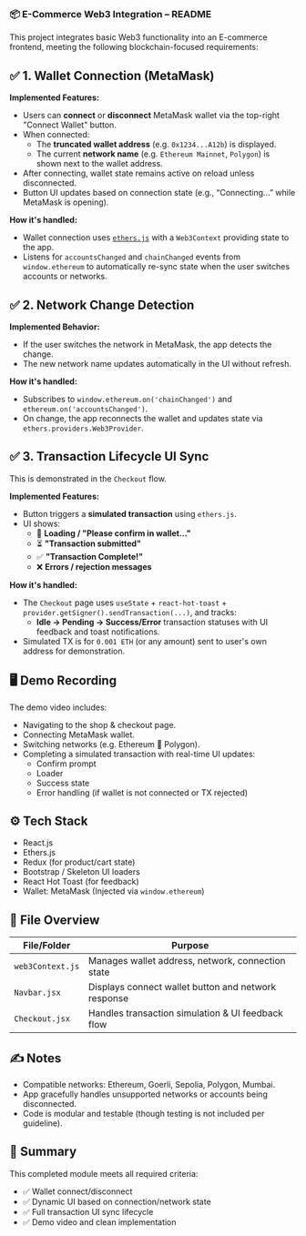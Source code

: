 
### 📦 E-Commerce Web3 Integration – README

This project integrates basic Web3 functionality into an E-commerce frontend, meeting the following blockchain-focused requirements:

## ✅ 1. Wallet Connection (MetaMask)

**Implemented Features:**
- Users can **connect** or **disconnect** MetaMask wallet via the top-right "Connect Wallet" button.
- When connected:
  - The **truncated wallet address** (e.g. `0x1234...A12b`) is displayed.
  - The current **network name** (e.g. `Ethereum Mainnet`, `Polygon`) is shown next to the wallet address.
- After connecting, wallet state remains active on reload unless disconnected.
- Button UI updates based on connection state (e.g., “Connecting...” while MetaMask is opening).

**How it's handled:**
- Wallet connection uses [`ethers.js`](https://docs.ethers.io/) with a `Web3Context` providing state to the app.
- Listens for `accountsChanged` and `chainChanged` events from `window.ethereum` to automatically re-sync state when the user switches accounts or networks.

## ✅ 2. Network Change Detection

**Implemented Behavior:**
- If the user switches the network in MetaMask, the app detects the change.
- The new network name updates automatically in the UI without refresh.

**How it's handled:**
- Subscribes to `window.ethereum.on('chainChanged')` and `ethereum.on('accountsChanged')`.
- On change, the app reconnects the wallet and updates state via `ethers.providers.Web3Provider`.

## ✅ 3. Transaction Lifecycle UI Sync

This is demonstrated in the `Checkout` flow.

**Implemented Features:**
- Button triggers a **simulated transaction** using `ethers.js`.
- UI shows:
  - 🔄 **Loading / "Please confirm in wallet..."**
  - ⏳ **"Transaction submitted"**
  - ✅ **"Transaction Complete!"**
  - ❌ **Errors / rejection messages**

**How it's handled:**
- The `Checkout` page uses `useState` + `react-hot-toast` + `provider.getSigner().sendTransaction(...)`, and tracks:
  - **Idle → Pending → Success/Error** transaction statuses with UI feedback and toast notifications.
- Simulated TX is for `0.001 ETH` (or any amount) sent to user's own address for demonstration.

## 🖥️ Demo Recording

The demo video includes:
- Navigating to the shop & checkout page.
- Connecting MetaMask wallet.
- Switching networks (e.g. Ethereum 🔁 Polygon).
- Completing a simulated transaction with real-time UI updates:
  - Confirm prompt
  - Loader
  - Success state
  - Error handling (if wallet is not connected or TX rejected)

## ⚙️ Tech Stack

- React.js
- Ethers.js
- Redux (for product/cart state)
- Bootstrap / Skeleton UI loaders
- React Hot Toast (for feedback)
- Wallet: MetaMask (Injected via `window.ethereum`)

## 📁 File Overview

| File/Folder           | Purpose                                     |
|-----------------------|---------------------------------------------|
| `web3Context.js`      | Manages wallet address, network, connection state |
| `Navbar.jsx`          | Displays connect wallet button and network response |
| `Checkout.jsx`        | Handles transaction simulation & UI feedback flow |

## ✍️ Notes

- Compatible networks: Ethereum, Goerli, Sepolia, Polygon, Mumbai.
- App gracefully handles unsupported networks or accounts being disconnected.
- Code is modular and testable (though testing is not included per guideline).

## 🎯 Summary

This completed module meets all required criteria:
- ✅ Wallet connect/disconnect
- ✅ Dynamic UI based on connection/network state
- ✅ Full transaction UI sync lifecycle
- ✅ Demo video and clean implementation

